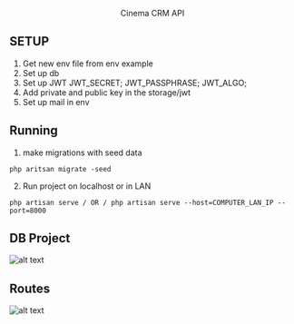<p align="center">Cinema CRM API</p>


## SETUP

1) Get new env file from env example
2) Set up db
3) Set up JWT
JWT_SECRET;
JWT_PASSPHRASE;
JWT_ALGO;
4) Add private and public key in the storage/jwt
5) Set up mail in env

## Running

1) make migrations with seed data
```
php aritsan migrate -seed
```
2) Run project on localhost or in LAN
```
php artisan serve / OR / php artisan serve --host=COMPUTER_LAN_IP --port=8000
```
## DB Project

![alt text](https://i.gyazo.com/bc2eeed8e17a340d79444e7e401d240c.png)

## Routes
![alt text](https://i.gyazo.com/785352b2a754754a2c12afcf69ddeca1.png)



